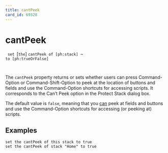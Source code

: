 ```yaml
---
title: cantPeek
card_id: 69328
---
```


# cantPeek

<code> set </code>[<code>the</code>] <code>cantPeek of [ph:stack] ¬     to [ph:trueOrFalse]

</code>The <code>cantPeek</code> property returns or sets whether users can press Command-Option or  Command-Shift-Option to peek at the location of buttons and fields and use the  Command-Option shortcuts for accessing scripts. It corresponds to the Can’t Peek option in the Protect Stack dialog box. 

 The default value is <code>false</code>, meaning that you <u>can</u> peek at fields and buttons and use the Command-Option shortcuts for accessing (or peeking at) scripts. 


## Examples

```
set the cantPeek of this stack to true
set the cantPeek of stack "Home" to true
```

